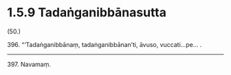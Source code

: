 

# 1.5.9 Tadaṅganibbānasutta




(50.)

396\. “‘Tadaṅganibbānaṃ, tadaṅganibbānan’ti, āvuso, vuccati…pe… .

---

397\. Navamaṃ.





